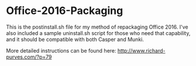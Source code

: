 # Office-2016-Packaging

This is the postinstall.sh file for my method of repackaging Office 2016. I've also included a sample uninstall.sh script for those who need that capability, and it should be compatible with both Casper and Munki.

More detailed instructions can be found here: http://www.richard-purves.com/?p=79
